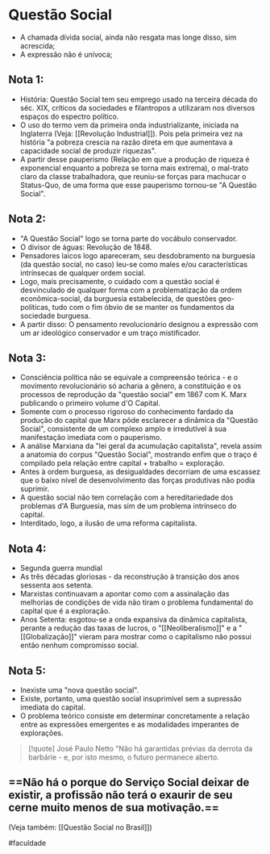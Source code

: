 # Questão Social
- A chamada dívida social, ainda não resgata mas longe disso, sim acrescida; 
- A expressão não é unívoca;

## Nota 1:
- História: Questão Social tem seu emprego usado na terceira década do séc. XIX, críticos da sociedades e filantropos a utilizaram nos diversos espaços do espectro político.
- O uso do termo vem da primeira onda industrializante, iniciada na Inglaterra (Veja: [[Revolução Industrial]]). Pois pela primeira vez na história "a pobreza crescia na razão direta em que aumentava a capacidade social de produzir riquezas". 
- A partir desse pauperismo (Relação em que a produção de riqueza é exponencial enquanto a pobreza se torna mais extrema), o mal-trato claro da classe trabalhadora, que reuniu-se forças para machucar o Status-Quo, de uma forma que esse pauperismo tornou-se "A Questão Social".

## Nota 2:
- "A Questão Social" logo se torna parte do vocábulo conservador.
- O divisor de águas: Revolução de 1848.
- Pensadores laicos logo apareceram, seu desdobramento na burguesia (da questão social, no caso) leu-se como males e/ou características intrínsecas de qualquer ordem social.
-  Logo, mais precisamente, o cuidado com a questão social é desvinculado de qualquer forma com a problematização da ordem econômica-social, da burguesia estabelecida, de questões geo-políticas, tudo com o fim óbvio de se manter os fundamentos da sociedade burguesa.
- A partir disso: O pensamento revolucionário designou a expressão com um ar ideológico conservador e um traço mistificador.

## Nota 3:
- Consciência política não se equivale a compreensão teórica - e o movimento revolucionário só acharia a gênero, a constituição e os processos de reprodução da "questão social" em 1867 com K. Marx publicando o primeiro volume d'O Capital.
- Somente com o processo rigoroso do conhecimento fardado da produção do capital que Marx pôde esclarecer a dinâmica da "Questão Social", consistente de um complexo amplo e irredutível à sua manifestação imediata com o pauperismo.
- A análise Marxiana da "lei geral da acumulação capitalista", revela assim a anatomia do corpus "Questão Social", mostrando enfim que o traço é compilado pela relação entre capital + trabalho = exploração.
- Antes à ordem burguesa, as desigualdades decorriam de uma escassez que o baixo nível de desenvolvimento das forças produtivas não podia suprimir. 
- A questão social não tem correlação com a hereditariedade dos problemas d'A Burguesia, mas sim de um problema intrínseco do capital.
- Interditado, logo, a ilusão de uma reforma capitalista.

## Nota 4:
- Segunda guerra mundial
- As três décadas gloriosas - da reconstrução à transição dos anos sessenta aos setenta.
- Marxistas continuavam a apontar como com a assinalação das melhorias de condições de vida não tiram o problema fundamental do capital que é a exploração.
- Anos Setenta: esgotou-se a onda expansiva da dinâmica capitalista, perante a redução das taxas de lucros, o "[[Neoliberalismo]]" e a "[[Globalização]]" vieram para mostrar como o capitalismo não possui então nenhum compromisso social.

## Nota 5:
- Inexiste uma "nova questão social".
- Existe, portanto, uma questão social insuprimível sem a supressão imediata do capital.
- O problema teórico consiste em determinar concretamente a relação entre as expressões emergentes e as modalidades imperantes de explorações.

>[!quote] José Paulo Netto
>"Não há garantidas prévias da derrota da barbárie - e, por isto mesmo, o futuro permanece aberto.

## ==Não há o porque do Serviço Social deixar de existir, a profissão não terá o exaurir de seu cerne muito menos de sua motivação.==

(Veja também: [[Questão Social no Brasil]])

#faculdade 
